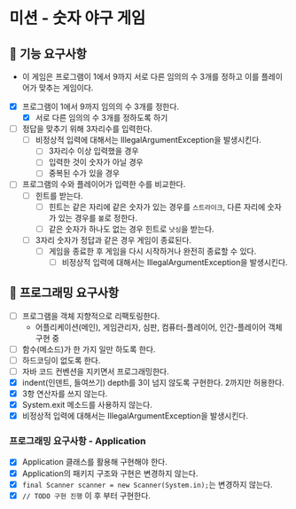 # **미션 - 숫자 야구 게임**

## **🚀 기능 요구사항**

- 이 게임은 프로그램이 1에서 9까지 서로 다른 임의의 수 3개를 정하고 이를 플레이어가 맞추는 게임이다.
- [x]  프로그램이 1에서 9까지 임의의 수 3개를 정한다.
    - [x]  서로 다른 임의의 수 3개를 정하도록 하기
- [ ]  정답을 맞추기 위해 3자리수를 입력한다.
    - [ ]  비정상적 입력에 대해서는 IllegalArgumentException을 발생시킨다.
        - [ ]  3자리수 이상 입력했을 경우
        - [ ]  입력한 것이 숫자가 아닐 경우
        - [ ]  중복된 수가 있을 경우
- [ ]  프로그램의 수와 플레이어가 입력한 수를 비교한다.
    - [ ]  힌트를 받는다.
        - [ ]  힌트는 같은 자리에 같은 숫자가 있는 경우를 `스트라이크`, 다른 자리에 숫자가 있는 경우를 `볼`로 정한다.
        - [ ]  같은 숫자가 하나도 없는 경우 힌트로 `낫싱`을 받는다.
    - [ ]  3자리 숫자가 정답과 같은 경우 게임이 종료된다.
        - [ ]  게임을 종료한 후 게임을 다시 시작하거나 완전히 종료할 수 있다.
            - [ ]  비정상적 입력에 대해서는 IllegalArgumentException을 발생시킨다.

## **🎱 프로그래밍 요구사항**
- [ ]  프로그램을 객체 지향적으로 리팩토링한다.
    - 어플리케이션(메인), 게임관리자, 심판, 컴퓨터-플레이어, 인간-플레이어 객체 구현 중
- [ ]  함수(메소드)가 한 가지 일만 하도록 한다.
- [ ]  하드코딩이 없도록 한다.
- [ ]  자바 코드 컨벤션을 지키면서 프로그래밍한다.
- [x]  indent(인덴트, 들여쓰기) depth를 3이 넘지 않도록 구현한다. 2까지만 허용한다.
- [x]  3항 연산자를 쓰지 않는다.
- [x]  System.exit 메소드를 사용하지 않는다.
- [x]  비정상적 입력에 대해서는 IllegalArgumentException을 발생시킨다.

### **프로그래밍 요구사항 - Application**

- [x]  Application 클래스를 활용해 구현해야 한다.
- [x]  Application의 패키지 구조와 구현은 변경하지 않는다.
- [x]  `final Scanner scanner = new Scanner(System.in);`는 변경하지 않는다.
- [x]  `// TODO 구현 진행` 이 후 부터 구현한다.